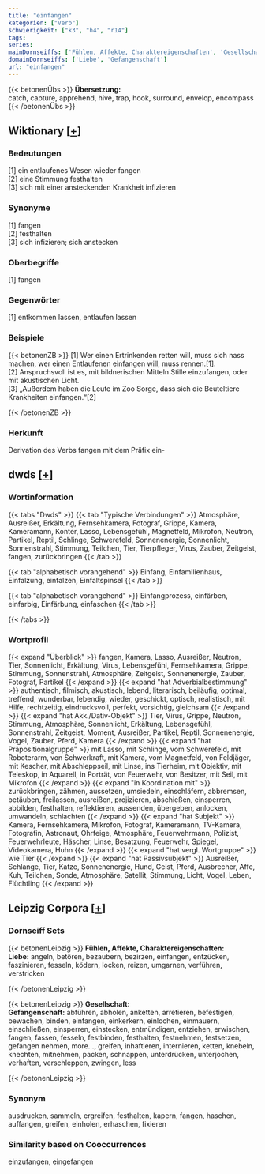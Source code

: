 ```yaml
---
title: "einfangen"
kategorien: ["Verb"]
schwierigkeit: ["k3", "h4", "r14"]
tags:
series:
mainDornseiffs: ['Fühlen, Affekte, Charaktereigenschaften', 'Gesellschaft']
domainDornseiffs: ['Liebe', 'Gefangenschaft']
url: "einfangen"
---
```


{{< betonenÜbs >}}
**Übersetzung:**  
catch, capture, apprehend, hive, trap, hook, surround, envelop, encompass  
{{< /betonenÜbs >}}

## Wiktionary [[+](https://de.wiktionary.org/wiki/einfangen)]

### Bedeutungen
[1] ein entlaufenes Wesen wieder fangen  
[2] eine Stimmung festhalten  
[3] sich mit einer ansteckenden Krankheit infizieren  

### Synonyme
[1] fangen  
[2] festhalten  
[3] sich infizieren; sich anstecken  

### Oberbegriffe
[1] fangen  

### Gegenwörter
[1] entkommen lassen, entlaufen lassen  

### Beispiele
{{< betonenZB >}}
[1] Wer einen Ertrinkenden retten will, muss sich nass machen, wer einen Entlaufenen einfangen will, muss rennen.[1].  
[2] Anspruchsvoll ist es, mit bildnerischen Mitteln Stille einzufangen, oder mit akustischen Licht.  
[3] „Außerdem haben die Leute im Zoo Sorge, dass sich die Beuteltiere Krankheiten einfangen.“[2]  

{{< /betonenZB >}}
### Herkunft
Derivation des Verbs fangen mit dem Präfix ein-  



## dwds [[+](https://www.dwds.de/wb/einfangen)]

### Wortinformation
{{< tabs "Dwds" >}}
{{< tab "Typische Verbindungen" >}}
Atmosphäre, Ausreißer, Erkältung, Fernsehkamera, Fotograf, Grippe, Kamera, Kameramann, Konter, Lasso, Lebensgefühl, Magnetfeld, Mikrofon, Neutron, Partikel, Reptil, Schlinge, Schwerefeld, Sonnenenergie, Sonnenlicht, Sonnenstrahl, Stimmung, Teilchen, Tier, Tierpfleger, Virus, Zauber, Zeitgeist, fangen, zurückbringen
{{< /tab >}}

{{< tab "alphabetisch vorangehend" >}}
Einfang, Einfamilienhaus, Einfalzung, einfalzen, Einfaltspinsel
{{< /tab >}}

{{< tab "alphabetisch vorangehend" >}}
Einfangprozess, einfärben, einfarbig, Einfärbung, einfaschen
{{< /tab >}}

{{< /tabs >}}

### Wortprofil
{{< expand "Überblick" >}} fangen, Kamera, Lasso, Ausreißer, Neutron, Tier, Sonnenlicht, Erkältung, Virus, Lebensgefühl, Fernsehkamera, Grippe, Stimmung, Sonnenstrahl, Atmosphäre, Zeitgeist, Sonnenenergie, Zauber, Fotograf, Partikel {{< /expand >}}
{{< expand "hat Adverbialbestimmung" >}} authentisch, filmisch, akustisch, lebend, literarisch, beiläufig, optimal, treffend, wunderbar, lebendig, wieder, geschickt, optisch, realistisch, mit Hilfe, rechtzeitig, eindrucksvoll, perfekt, vorsichtig, gleichsam {{< /expand >}}
{{< expand "hat Akk./Dativ-Objekt" >}} Tier, Virus, Grippe, Neutron, Stimmung, Atmosphäre, Sonnenlicht, Erkältung, Lebensgefühl, Sonnenstrahl, Zeitgeist, Moment, Ausreißer, Partikel, Reptil, Sonnenenergie, Vogel, Zauber, Pferd, Kamera {{< /expand >}}
{{< expand "hat Präpositionalgruppe" >}} mit Lasso, mit Schlinge, vom Schwerefeld, mit Roboterarm, von Schwerkraft, mit Kamera, vom Magnetfeld, von Feldjäger, mit Kescher, mit Abschleppseil, mit Linse, ins Tierheim, mit Objektiv, mit Teleskop, in Aquarell, in Porträt, von Feuerwehr, von Besitzer, mit Seil, mit Mikrofon {{< /expand >}}
{{< expand "in Koordination mit" >}} zurückbringen, zähmen, aussetzen, umsiedeln, einschläfern, abbremsen, betäuben, freilassen, ausreißen, projizieren, abschießen, einsperren, abbilden, festhalten, reflektieren, aussenden, übergeben, anlocken, umwandeln, schlachten {{< /expand >}}
{{< expand "hat Subjekt" >}} Kamera, Fernsehkamera, Mikrofon, Fotograf, Kameramann, TV-Kamera, Fotografin, Astronaut, Ohrfeige, Atmosphäre, Feuerwehrmann, Polizist, Feuerwehrleute, Häscher, Linse, Besatzung, Feuerwehr, Spiegel, Videokamera, Huhn {{< /expand >}}
{{< expand "hat vergl. Wortgruppe" >}} wie Tier {{< /expand >}}
{{< expand "hat Passivsubjekt" >}} Ausreißer, Schlange, Tier, Katze, Sonnenenergie, Hund, Geist, Pferd, Ausbrecher, Affe, Kuh, Teilchen, Sonde, Atmosphäre, Satellit, Stimmung, Licht, Vogel, Leben, Flüchtling {{< /expand >}}

## Leipzig Corpora [[+](https://corpora.uni-leipzig.de/en/res?word=einfangen&corpusId=deu_newscrawl-public_2018)]

### Dornseiff Sets
{{< betonenLeipzig >}}
**Fühlen, Affekte, Charaktereigenschaften:**  
**Liebe:** angeln, betören, bezaubern, bezirzen, einfangen, entzücken, faszinieren, fesseln, ködern, locken, reizen, umgarnen, verführen, verstricken  

{{< /betonenLeipzig >}}


{{< betonenLeipzig >}}
**Gesellschaft:**  
**Gefangenschaft:** abführen, abholen, anketten, arretieren, befestigen, bewachen, binden, einfangen, einkerkern, einlochen, einmauern, einschließen, einsperren, einstecken, entmündigen, entziehen, erwischen, fangen, fassen, fesseln, festbinden, festhalten, festnehmen, festsetzen, gefangen nehmen, more..., greifen, inhaftieren, internieren, ketten, knebeln, knechten, mitnehmen, packen, schnappen, unterdrücken, unterjochen, verhaften, verschleppen, zwingen, less  

{{< /betonenLeipzig >}}

### Synonym
ausdrucken, sammeln, ergreifen, festhalten, kapern, fangen, haschen, auffangen, greifen, einholen, erhaschen, fixieren


### Similarity based on Cooccurrences
einzufangen, eingefangen

